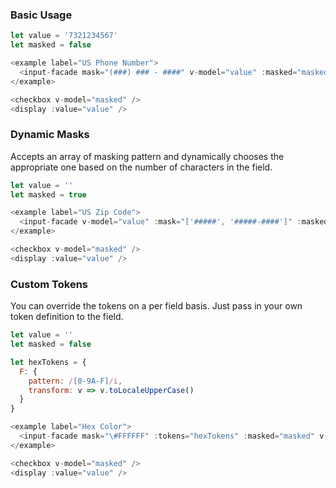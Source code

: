 ### Basic Usage

```js
let value = '7321234567'
let masked = false

<example label="US Phone Number">
  <input-facade mask="(###) ### - ####" v-model="value" :masked="masked" />
</example>

<checkbox v-model="masked" />
<display :value="value" />
```

### Dynamic Masks

Accepts an array of masking pattern and dynamically chooses the appropriate one based on the number of characters in the field.

```js
let value = ''
let masked = true

<example label="US Zip Code">
  <input-facade v-model="value" :mask="['#####', '#####-####']" :masked="masked" />
</example>

<checkbox v-model="masked" />
<display :value="value" />
```

### Custom Tokens

You can override the tokens on a per field basis. Just pass in your own token definition to the field.

```js
let value = ''
let masked = false

let hexTokens = {
  F: {
    pattern: /[0-9A-F]/i,
    transform: v => v.toLocaleUpperCase()
  }
}

<example label="Hex Color">
  <input-facade mask="\#FFFFFF" :tokens="hexTokens" :masked="masked" v-model="value" />
</example>

<checkbox v-model="masked" />
<display :value="value" />
```
